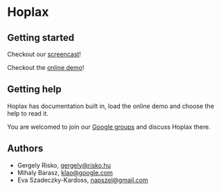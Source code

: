 Hoplax
======

Getting started
---------------
Checkout our [screencast](http://www.youtube.com/watch?v=AfLciXAt2lM)!

Checkout the [online demo](http://hoplax.github.com/)!


Getting help
------------
Hoplax has documentation built in, load the online demo and choose the help to read it.

You are welcomed to join our [Google groups](https://groups.google.com/group/hoplax) and discuss Hoplax there.

Authors
-------
* Gergely Risko, gergely@risko.hu
* Mihaly Barasz, klao@google.com
* Eva Szadeczky-Kardoss, napszel@gmail.com
